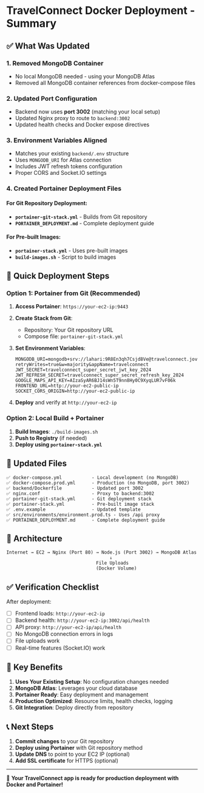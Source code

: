 # TravelConnect Docker Deployment - Summary

## ✅ What Was Updated

### 1. **Removed MongoDB Container**
- No local MongoDB needed - using your MongoDB Atlas
- Removed all MongoDB container references from docker-compose files

### 2. **Updated Port Configuration**
- Backend now uses **port 3002** (matching your local setup)
- Updated Nginx proxy to route to `backend:3002`
- Updated health checks and Docker expose directives

### 3. **Environment Variables Aligned**
- Matches your existing `backend/.env` structure
- Uses `MONGODB_URI` for Atlas connection
- Includes JWT refresh tokens configuration
- Proper CORS and Socket.IO settings

### 4. **Created Portainer Deployment Files**

#### For Git Repository Deployment:
- **`portainer-git-stack.yml`** - Builds from Git repository
- **`PORTAINER_DEPLOYMENT.md`** - Complete deployment guide

#### For Pre-built Images:
- **`portainer-stack.yml`** - Uses pre-built images
- **`build-images.sh`** - Script to build images

## 🚀 Quick Deployment Steps

### Option 1: Portainer from Git (Recommended)

1. **Access Portainer**: `https://your-ec2-ip:9443`

2. **Create Stack from Git**:
   - Repository: Your Git repository URL
   - Compose file: `portainer-git-stack.yml`

3. **Set Environment Variables**:
   ```env
   MONGODB_URI=mongodb+srv://lahari:9R8En3qh7Csjd8Ve@travelconnect.jovulzu.mongodb.net/travelconnect?retryWrites=true&w=majority&appName=travelconnect
   JWT_SECRET=travelconnect_super_secret_jwt_key_2024
   JWT_REFRESH_SECRET=travelconnect_super_secret_refresh_key_2024
   GOOGLE_MAPS_API_KEY=AIzaSyAR6BJ14sWn5T9nn8Hy0C9XyqLUR7vF06k
   FRONTEND_URL=http://your-ec2-public-ip
   SOCKET_CORS_ORIGIN=http://your-ec2-public-ip
   ```

4. **Deploy** and verify at `http://your-ec2-ip`

### Option 2: Local Build + Portainer

1. **Build Images**: `./build-images.sh`
2. **Push to Registry** (if needed)
3. **Deploy using `portainer-stack.yml`**

## 📁 Updated Files

```
✅ docker-compose.yml           - Local development (no MongoDB)
✅ docker-compose.prod.yml      - Production (no MongoDB, port 3002)
✅ backend/Dockerfile           - Updated port 3002
✅ nginx.conf                   - Proxy to backend:3002
✅ portainer-git-stack.yml      - Git deployment stack
✅ portainer-stack.yml          - Pre-built image stack
✅ .env.example                 - Updated template
✅ src/environments/environment.prod.ts - Uses /api proxy
✅ PORTAINER_DEPLOYMENT.md      - Complete deployment guide
```

## 🔧 Architecture

```
Internet → EC2 → Nginx (Port 80) → Node.js (Port 3002) → MongoDB Atlas
                                      ↓
                                 File Uploads
                                 (Docker Volume)
```

## ✅ Verification Checklist

After deployment:

- [ ] Frontend loads: `http://your-ec2-ip`
- [ ] Backend health: `http://your-ec2-ip:3002/api/health`
- [ ] API proxy: `http://your-ec2-ip/api/health`
- [ ] No MongoDB connection errors in logs
- [ ] File uploads work
- [ ] Real-time features (Socket.IO) work

## 🎯 Key Benefits

1. **Uses Your Existing Setup**: No configuration changes needed
2. **MongoDB Atlas**: Leverages your cloud database
3. **Portainer Ready**: Easy deployment and management
4. **Production Optimized**: Resource limits, health checks, logging
5. **Git Integration**: Deploy directly from repository

## 📞 Next Steps

1. **Commit changes** to your Git repository
2. **Deploy using Portainer** with Git repository method
3. **Update DNS** to point to your EC2 IP (optional)
4. **Add SSL certificate** for HTTPS (optional)

---

🎉 **Your TravelConnect app is ready for production deployment with Docker and Portainer!**

